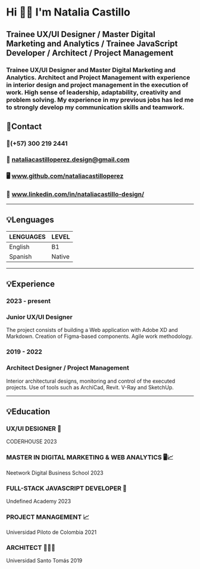 # Hi 👋🏼 I'm Natalia Castillo
## Trainee UX/UI Designer / Master Digital Marketing and Analytics / Trainee JavaScript Developer / Architect / Project Management 
### Trainee UX/UI Designer and Master Digital Marketing and Analytics. Architect and Project Management with experience in interior design and project management in the execution of work. High sense of leadership, adaptability, creativity and problem solving. My experience in my previous jobs has led me to strongly develop my communication skills and teamwork.

## 👤Contact
### 📱(+57) 300 219 2441
### 📩 nataliacastilloperez.design@gmail.com
### 🖥️ www.github.com/nataliacastilloperez
### 📄 www.linkedin.com/in/nataliacastillo-design/
________________
## 💡Lenguages
| LENGUAGES | LEVEL |
| ------ | ------ |
| English | B1 |
| Spanish | Native |
________________
## 💡Experience 
### 2023 - present
### Junior UX/UI Designer 
The project consists of building a Web application with Adobe XD and Markdown. Creation of Figma-based components. Agile work methodology.

### 2019 - 2022
### Architect Designer / Project Management
Interior architectural designs, monitoring and control of the executed projects. Use of tools such as ArchiCad, Revit. V-Ray and SketchUp.
________________
## 💡Education
### UX/UI DESIGNER 🧮
CODERHOUSE
2023

### MASTER IN DIGITAL MARKETING & WEB ANALYTICS 🖥️📈
Neetwork Digital Business School
2023 

### FULL-STACK JAVASCRIPT DEVELOPER 🔗
Undefined Academy
2023

### PROJECT MANAGEMENT 📈
Universidad Piloto de Colombia
2021

### ARCHITECT 👷🏼‍♀️
Universidad Santo Tomás
2019

